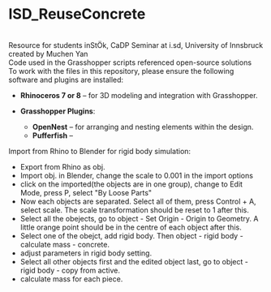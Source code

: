 # ISD_ReuseConcrete
<br/> Resource for students inStÖk, CaDP Seminar at i.sd, University of Innsbruck
<br/> created by Muchen Yan
<br/> Code used in the Grasshopper scripts referenced open-source solutions  
To work with the files in this repository, please ensure the following software and plugins are installed:

- **Rhinoceros 7 or 8** – for 3D modeling and integration with Grasshopper.
- **Grasshopper Plugins**:
  
  - **OpenNest** – for arranging and nesting elements within the design.
  - **Pufferfish** –
 
Import from Rhino to Blender for rigid body simulation:
 - Export from Rhino as obj.
 - Import obj. in Blender, change the scale to 0.001 in the import options
 - click on the imported(the objects are in one group), change to Edit Mode, press P, select "By Loose Parts"
 - Now each objects are separated. Select all of them, press Control + A, select scale. The scale transformation should be reset to 1 after this.
 - Select all the obejects, go to object - Set Origin - Origin to Geometry. A little orange point should be in the centre of each object after this.
 - Select one of the obejct, add rigid body. Then object - rigid body - calculate mass - concrete.
 - adjust parameters in rigid body setting.
 - Select all other objects first and the edited object last, go to object - rigid body - copy from active.
 - calculate mass for each piece.
